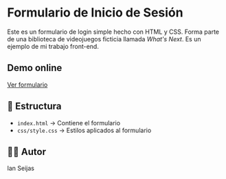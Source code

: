 # Formulario de Inicio de Sesión

Este es un formulario de login simple hecho con HTML y CSS. Forma parte de una biblioteca de videojuegos ficticia llamada *What's Next*. Es un ejemplo de mi trabajo front-end.

## Demo online
[Ver formulario](https://ianjseijas.github.io/Login-form/)

## 📁 Estructura
- `index.html` → Contiene el formulario
- `css/style.css` → Estilos aplicados al formulario

## 👨‍💻 Autor
Ian Seijas
